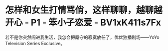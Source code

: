 # 怎样和女生打情骂俏，这样聊聊，越聊越开心 - P1 - 笨小子恋爱 - BV1xK411s7Fx

若不是你突然闯进我生活，我怎会把厮守的寂寞放任了，优优独播剧场——YoYo Television Series Exclusive。

